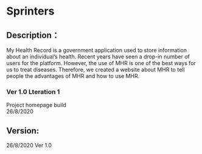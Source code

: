 # Sprinters
## Description： 
My Health Record is a government application used to store information about an individual’s health. Recent years have seen a drop-in number of users for the platform. However, the use of MHR is one of the best ways for us to treat diseases. Therefore, we created a website about MHR to tell people the advantages of MHR and how to use MHR.
### Ver 1.0  Lteration 1  
Project homepage build  
26/8/2020  
## Version: 
26/8/2020   Ver 1.0
